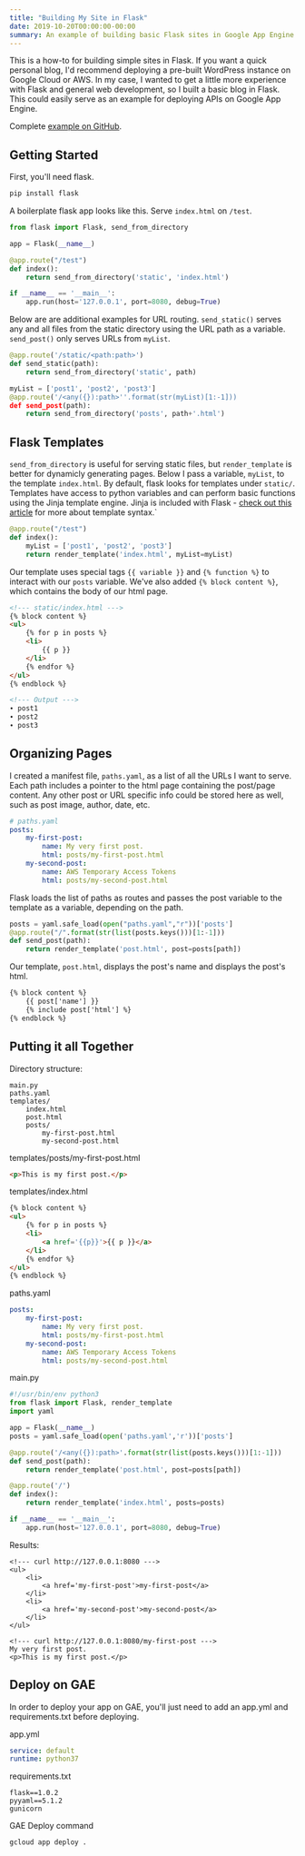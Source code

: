 ```yaml
---
title: "Building My Site in Flask"
date: 2019-10-20T00:00:00-00:00
summary: An example of building basic Flask sites in Google App Engine
---
```


This is a how-to for building simple sites in Flask. If you want a quick personal blog, I'd recommend deploying a pre-built WordPress instance on Google Cloud or AWS. In my case, I wanted to get a little more experience with Flask and general web development, so I built a basic blog in Flask. This could easily serve as an example for deploying APIs on Google App Engine.

Complete [example on GitHub](https://github.com/WTFender/wtfender_blog).

## Getting Started

First, you'll need flask.

```bash
pip install flask
```

A boilerplate flask app looks like this. Serve `index.html` on `/test`.
```python
from flask import Flask, send_from_directory

app = Flask(__name__)

@app.route("/test")
def index():
    return send_from_directory('static', 'index.html')

if __name__ == '__main__':
    app.run(host='127.0.0.1', port=8080, debug=True)
```

Below are are additional examples for URL routing. `send_static()` serves any and all files from the static directory using the URL path as a variable. `send_post()` only serves URLs from `myList`.
```python
@app.route('/static/<path:path>')
def send_static(path):
    return send_from_directory('static', path)

myList = ['post1', 'post2', 'post3']
@app.route('/<any({}):path>''.format(str(myList)[1:-1]))
def send_post(path):
    return send_from_directory('posts', path+'.html')
```

## Flask Templates
`send_from_directory` is useful for serving static files, but `render_template` is better for dynamicly generating pages. Below I pass a variable, `myList`, to the template `index.html`. By default, flask looks for templates under `static/`. Templates have access to python variables and can perform basic functions using the Jinja template engine. Jinja is included with Flask - [check out this article](https://www.techiediaries.com/flask-tutorial-templates/) for more about template syntax.`
```python
@app.route("/test")
def index():
    myList = ['post1', 'post2', 'post3']
    return render_template('index.html', myList=myList)
```

Our template uses special tags `{{ variable }}` and `{% function %}` to interact with our `posts` variable. We've also added `{% block content %}`, which contains the body of our html page.
```html
<!--- static/index.html --->
{% block content %}
<ul>
    {% for p in posts %}
    <li>
        {{ p }}
    </li>
    {% endfor %}
</ul>
{% endblock %}

<!--- Output --->
∙ post1
∙ post2
∙ post3
```

## Organizing Pages
I created a manifest file, `paths.yaml`, as a list of all the URLs I want to serve. Each path includes a pointer to the html page containing the post/page content. Any other post or URL specific info could be stored here as well, such as post image, author, date, etc.
```yaml
# paths.yaml
posts:
    my-first-post:
        name: My very first post.
        html: posts/my-first-post.html
    my-second-post:
        name: AWS Temporary Access Tokens
        html: posts/my-second-post.html
```

Flask loads the list of paths as routes and passes the post variable to the template as a variable, depending on the path.
```python
posts = yaml.safe_load(open("paths.yaml","r"))['posts']
@app.route("/".format(str(list(posts.keys()))[1:-1]))
def send_post(path):
    return render_template('post.html', post=posts[path])
```

Our template, `post.html`, displays the post's name and displays the post's html.
```html
{% block content %}
    {{ post['name'] }}
    {% include post['html'] %}
{% endblock %}
```

## Putting it all Together

Directory structure:
```text
main.py
paths.yaml
templates/
    index.html
    post.html
    posts/
        my-first-post.html
        my-second-post.html
```

templates/posts/my-first-post.html
```html
<p>This is my first post.</p>
```

templates/index.html
```html
{% block content %}
<ul>
    {% for p in posts %}
    <li>
        <a href='{{p}}'>{{ p }}</a>
    </li>
    {% endfor %}
</ul>
{% endblock %}
```

paths.yaml
```yaml
posts:
    my-first-post:
        name: My very first post.
        html: posts/my-first-post.html
    my-second-post:
        name: AWS Temporary Access Tokens
        html: posts/my-second-post.html
```

main.py
```python
#!/usr/bin/env python3
from flask import Flask, render_template
import yaml

app = Flask(__name__)
posts = yaml.safe_load(open('paths.yaml','r'))['posts']

@app.route('/<any({}):path>'.format(str(list(posts.keys()))[1:-1]))
def send_post(path):
    return render_template('post.html', post=posts[path])

@app.route('/')
def index():
    return render_template('index.html', posts=posts)

if __name__ == '__main__':
    app.run(host='127.0.0.1', port=8080, debug=True)
```

Results:
```text
<!--- curl http://127.0.0.1:8080 --->
<ul>
    <li>
        <a href='my-first-post'>my-first-post</a>
    </li>
    <li>
        <a href='my-second-post'>my-second-post</a>
    </li>
</ul>

<!--- curl http://127.0.0.1:8080/my-first-post --->
My very first post.
<p>This is my first post.</p>
```

## Deploy on GAE
In order to deploy your app on GAE, you'll just need to add an app.yml and requirements.txt before deploying.

app.yml
```yaml
service: default
runtime: python37
```

requirements.txt
```text
flask==1.0.2
pyyaml==5.1.2
gunicorn
```

GAE Deploy command
```text
gcloud app deploy .
```